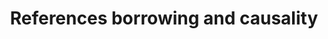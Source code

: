---
title: "References borrowing and causality"
linkTitle: "References"
weight: 30
description: >
  Evolution proposals for the Blech language.
---